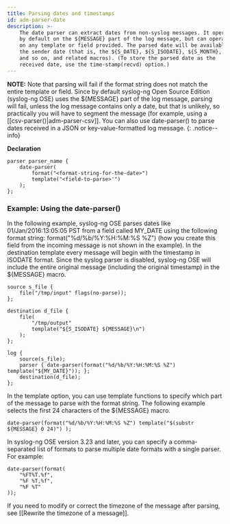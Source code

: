 ```yaml
---
title: Parsing dates and timestamps
id: adm-parser-date
description: >-
    The date parser can extract dates from non-syslog messages. It operates
    by default on the ${MESSAGE} part of the log message, but can operate
    on any template or field provided. The parsed date will be available as
    the sender date (that is, the ${S_DATE}, ${S_ISODATE}, ${S_MONTH},
    and so on, and related macros). (To store the parsed date as the
    received date, use the time-stamp(recvd) option.)
---
```


**NOTE:** Note that parsing will fail if the format string does not match
the entire template or field. Since by default syslog-ng Open Source
Edition (syslog-ng OSE) uses the ${MESSAGE} part of the log message,
parsing will fail, unless the log message contains only a date, but that
is unlikely, so practically you will have to segment the message (for
example, using a [[csv-parser()|adm-parser-csv]].
You can also use date-parser() to parse dates received in
a JSON or key-value-formatted log message.
{: .notice--info}

**Declaration**

```config
parser parser_name {
    date-parser(
        format("<format-string-for-the-date>")
        template("<field-to-parse>'")
    );
};
```

### Example: Using the date-parser()

In the following example, syslog-ng OSE parses dates like
01/Jan/2016:13:05:05 PST from a field called MY\_DATE using the
following format string: format(\"%d/%b/%Y:%H:%M:%S %Z\") (how you
create this field from the incoming message is not shown in the
example). In the destination template every message will begin with the
timestamp in ISODATE format. Since the syslog parser is disabled,
syslog-ng OSE will include the entire original message (including the
original timestamp) in the ${MESSAGE} macro.

```config
source s_file {
    file("/tmp/input" flags(no-parse));
};

destination d_file {
    file(
        "/tmp/output"
        template("${S_ISODATE} ${MESSAGE}\n")
    );
};

log {
    source(s_file);
    parser { date-parser(format("%d/%b/%Y:%H:%M:%S %Z") template("${MY_DATE}")); };
    destination(d_file);
};
```

In the template option, you can use template functions to specify which
part of the message to parse with the format string. The following
example selects the first 24 characters of the ${MESSAGE} macro.

```config
date-parser(format("%d/%b/%Y:%H:%M:%S %Z") template("$(substr ${MESSAGE} 0 24)") );
```

In syslog-ng OSE version 3.23 and later, you can specify a
comma-separated list of formats to parse multiple date formats with a
single parser. For example:

```config
date-parser(format(
    "%FT%T.%f",
    "%F %T,%f",
    "%F %T"
));
```

If you need to modify or correct the timezone of the message after
parsing, see [[Rewrite the timezone of a message]].
